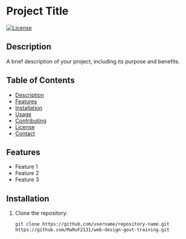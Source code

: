 # Project Title

[![License](https://img.shields.io/badge/)](LICENSE)

## Description
A brief description of your project, including its purpose and benefits.

## Table of Contents
- [Description](#description)
- [Features](#features)
- [Installation](#installation)
- [Usage](#usage)
- [Contributing](#contributing)
- [License](#license)
- [Contact](#contact)

## Features
- Feature 1
- Feature 2
- Feature 3

## Installation
1. Clone the repository:
   ```bash
   git clone https://github.com/username/repository-name.git
   https://github.com/MaRuF2131/web-design-govt-training.git
